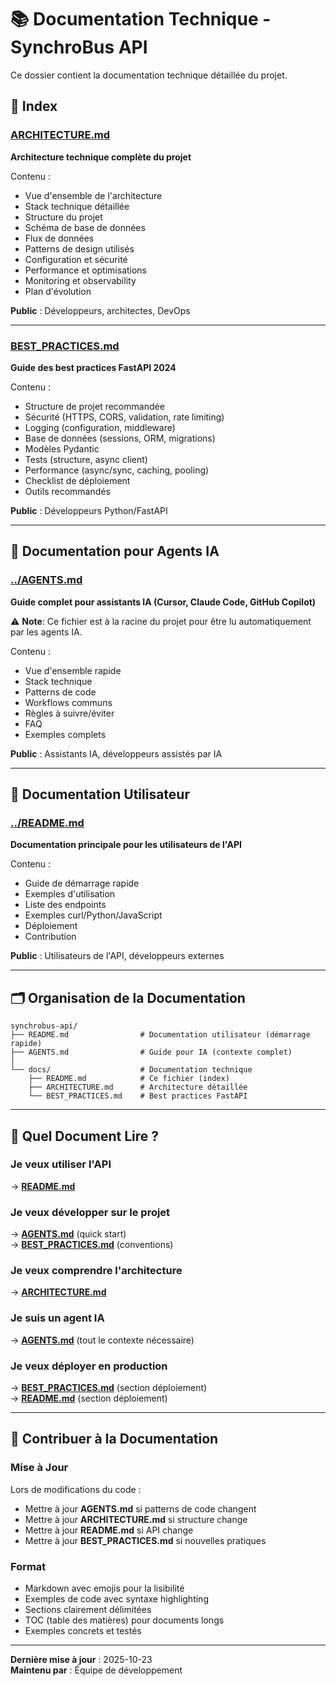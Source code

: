 # 📚 Documentation Technique - SynchroBus API

Ce dossier contient la documentation technique détaillée du projet.

## 📑 Index

### [ARCHITECTURE.md](ARCHITECTURE.md)
**Architecture technique complète du projet**

Contenu :
- Vue d'ensemble de l'architecture
- Stack technique détaillée
- Structure du projet
- Schéma de base de données
- Flux de données
- Patterns de design utilisés
- Configuration et sécurité
- Performance et optimisations
- Monitoring et observability
- Plan d'évolution

**Public** : Développeurs, architectes, DevOps

---

### [BEST_PRACTICES.md](BEST_PRACTICES.md)
**Guide des best practices FastAPI 2024**

Contenu :
- Structure de projet recommandée
- Sécurité (HTTPS, CORS, validation, rate limiting)
- Logging (configuration, middleware)
- Base de données (sessions, ORM, migrations)
- Modèles Pydantic
- Tests (structure, async client)
- Performance (async/sync, caching, pooling)
- Checklist de déploiement
- Outils recommandés

**Public** : Développeurs Python/FastAPI

---

## 🤖 Documentation pour Agents IA

### [../AGENTS.md](../AGENTS.md)
**Guide complet pour assistants IA (Cursor, Claude Code, GitHub Copilot)**

⚠️ **Note**: Ce fichier est à la racine du projet pour être lu automatiquement par les agents IA.

Contenu :
- Vue d'ensemble rapide
- Stack technique
- Patterns de code
- Workflows communs
- Règles à suivre/éviter
- FAQ
- Exemples complets

**Public** : Assistants IA, développeurs assistés par IA

---

## 📖 Documentation Utilisateur

### [../README.md](../README.md)
**Documentation principale pour les utilisateurs de l'API**

Contenu :
- Guide de démarrage rapide
- Exemples d'utilisation
- Liste des endpoints
- Exemples curl/Python/JavaScript
- Déploiement
- Contribution

**Public** : Utilisateurs de l'API, développeurs externes

---

## 🗂️ Organisation de la Documentation

```
synchrobus-api/
├── README.md                # Documentation utilisateur (démarrage rapide)
├── AGENTS.md                # Guide pour IA (contexte complet)
│
└── docs/                    # Documentation technique
    ├── README.md            # Ce fichier (index)
    ├── ARCHITECTURE.md      # Architecture détaillée
    └── BEST_PRACTICES.md    # Best practices FastAPI
```

---

## 🎯 Quel Document Lire ?

### Je veux utiliser l'API
→ **[README.md](../README.md)**

### Je veux développer sur le projet
→ **[AGENTS.md](../AGENTS.md)** (quick start)  
→ **[BEST_PRACTICES.md](BEST_PRACTICES.md)** (conventions)

### Je veux comprendre l'architecture
→ **[ARCHITECTURE.md](ARCHITECTURE.md)**

### Je suis un agent IA
→ **[AGENTS.md](../AGENTS.md)** (tout le contexte nécessaire)

### Je veux déployer en production
→ **[BEST_PRACTICES.md](BEST_PRACTICES.md)** (section déploiement)  
→ **[README.md](../README.md)** (section déploiement)

---

## 📝 Contribuer à la Documentation

### Mise à Jour

Lors de modifications du code :
- Mettre à jour **AGENTS.md** si patterns de code changent
- Mettre à jour **ARCHITECTURE.md** si structure change
- Mettre à jour **README.md** si API change
- Mettre à jour **BEST_PRACTICES.md** si nouvelles pratiques

### Format

- Markdown avec emojis pour la lisibilité
- Exemples de code avec syntaxe highlighting
- Sections clairement délimitées
- TOC (table des matières) pour documents longs
- Exemples concrets et testés

---

**Dernière mise à jour** : 2025-10-23  
**Maintenu par** : Équipe de développement
